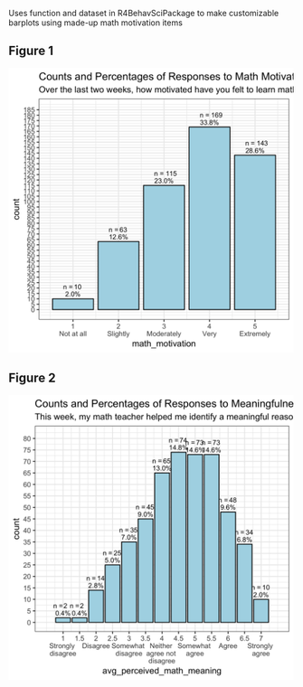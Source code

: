 
Uses function and dataset in R4BehavSciPackage to make customizable barplots using made-up math motivation items

## Figure 1
<img src="https://github.com/melaniesgonzalez/custbarplot_randomstudentdata/blob/master/images/fig1.png" width="520">

## Figure 2
<img src="https://github.com/melaniesgonzalez/custbarplot_randomstudentdata/blob/master/images/fig2.png" width="520">
